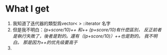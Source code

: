 # What I get
1. 我知道了迭代器的類型爲vector< > ::iterator 名字
2. 但是我不明白：*(p+score/10)++ 和++ *(p+score/10)有什麼區別，
反正前者是執行失敗了，後者是對的。還有（*(p+score/10)）++也是對的。
我不明白。
那是因为++的优先级要高于*
3. 
